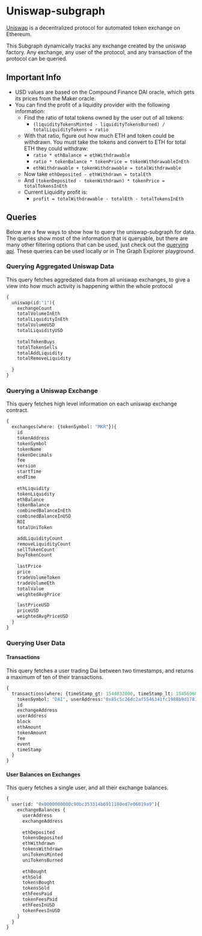 # Uniswap-subgraph
[Uniswap](https://uniswap.io/) is a decentralized protocol for automated token exchange on Ethereum.

This Subgraph dynamically tracks any exchange created by the uniswap factory. Any exchange, any user of the protocol, and any transaction of the protocol can be queried. 

## Important Info
- USD values are based on the Compound Finance DAI oracle, which gets its prices from the Maker oracle.
- You can find the profit of a liquidity provider with the following information:
    - Find the ratio of total tokens owned by the user out of all tokens:
        - `(liquidityTokensMinted - liquidityTokensBurned) / totalLiquidityTokens = ratio`
    - With that ratio, figure out how much ETH and token could be withdrawn. You must take the tokens and convert to ETH for total ETH they could withdraw:
        - `ratio * ethBalance = ethWithdrawable`
        - `ratio * tokenBalance * tokenPrice = tokenWithdrawableInEth`
        - `ethWithdrawable + tokenWithdrawable = totalWithdrawable`
    - Now take `ethDeposited - ethWithdrawn = totalEth`
    - And `(tokenDeposited - tokenWithdrawn) * tokenPrice = totalTokensInEth`
    - Current Liquidity profit is:
        - `profit = totalWithdrawable - totalEth - totalTokensInEth`

## Queries 
Below are a few ways to show how to query the uniswap-subgraph for data. The queries show most of the information that is queryable, but there are many other filtering options that can be used, just check out the [querying api](https://thegraph.com/docs/graphql-api). These queries can be used locally or in The Graph Explorer playground.

### Querying Aggregated Uniswap Data
This query fetches aggredated data from all uniswap exchanges, to give a view into how much activity is happening within the whole protocol
```graphql
{
  uniswap(id:"1"){
    exchangeCount
    totalVolumeInEth
    totalLiquidityInEth
    totalVolumeUSD
    totalLiquidityUSD
    
    totalTokenBuys
    totalTokenSells
    totalAddLiquidity
    totalRemoveLiquidity
    
  }
}

```

### Querying a Uniswap Exchange
This query fetches high level information on each uniswap exchange contract. 
```graphql
{  
  exchanges(where: {tokenSymbol: "MKR"}){
    id
    tokenAddress
    tokenSymbol
    tokenName
    tokenDecimals
    fee
    version
    startTime
    endTime
    
    ethLiquidity
    tokenLiquidity
    ethBalance
    tokenBalance
    combinedBalanceInEth
    combinedBalanceInUSD
    ROI
    totalUniToken

    addLiquidityCount
    removeLiquidityCount
    sellTokenCount
    buyTokenCount
    
    lastPrice
    price
    tradeVolumeToken
    tradeVolumeEth
    totalValue
    weightedAvgPrice

    lastPriceUSD
    priceUSD
    weightedAvgPriceUSD
  }
}
```

### Querying User Data
#### Transactions
This query fetches a user trading Dai between two timestamps, and returns a maximum of ten of their transactions. 
```graphql
{
  transactions(where: {timeStamp_gt: 1544832000, timeStamp_lt: 1545696000, 
    tokenSymbol: "DAI", userAddress:"0x85c5c26dc2af5546341fc1988b9d178148b4838b"}, first: 10) {
    id
    exchangeAddress
    userAddress
    block
    ethAmount
    tokenAmount
    fee
    event
    timeStamp
  }
}
```

#### User Balances on Exchanges
This query fetches a single user, and all their exchange balances.
```graphql
{
  user(id: "0x0000000000c90bc353314b6911180ed7e06019a9"){
    exchangeBalances {
      userAddress
      exchangeAddress
      
      ethDeposited
      tokensDeposited
      ethWithdrawn
      tokensWithdrawn
      uniTokensMinted
      uniTokensBurned
      
      ethBought
      ethSold
      tokensBought
      tokensSold
      ethFeesPaid
      tokenFeesPaid
      ethFeesInUSD
      tokenFeesInUSD
    }
  }
}
```